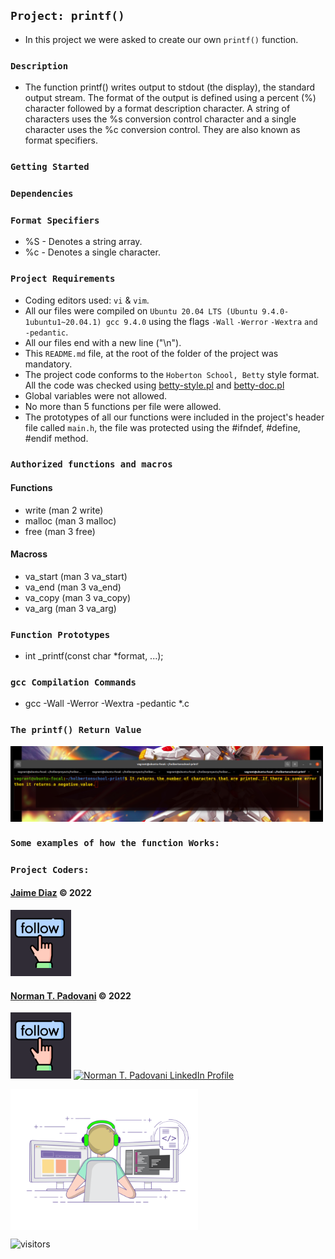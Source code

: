 ## **`Project: printf()`**

- In this project we were asked to create our own `printf()` function.

### **`Description`**
- The function printf() writes output to stdout (the display), the standard output stream. The format of the output is defined using a percent (%) character followed by a format description character. A string of characters uses the %s conversion control character and a single character uses the  %c conversion control. They are also known as format specifiers.

### **`Getting Started`**

### **`Dependencies`**

### **`Format Specifiers`**
- %S - Denotes a string array.
- %c - Denotes a single character.

### **`Project Requirements`**

-  Coding editors used: `vi` & `vim`.
-  All our files were compiled on `Ubuntu 20.04 LTS (Ubuntu 9.4.0-1ubuntu1~20.04.1) gcc 9.4.0`
   using the flags `-Wall` `-Werror` `-Wextra` `and -pedantic`.
-  All our files end with a new line ("\n").
-  This `README.md` file, at the root of the folder of the project was mandatory.
-  The project code conforms to the `Hoberton School, Betty` style format. All the code was checked using [betty-style.pl](https://github.com/holbertonschool/Betty/blob/master/betty-style.pl "betty-style.pl") and [betty-doc.pl](https://github.com/holbertonschool/Betty/blob/master/betty-doc.pl "betty-doc.pl")
-  Global variables were not allowed.
-  No more than 5 functions per file were allowed.
-  The prototypes of all our functions were included in the project's header file called `main.h`,
   the file was protected using the \#ifndef, #define, #endif method.

### **`Authorized functions and macros`**
   
   #### Functions
  <ul>
  <li> write (man 2 write)</li>
  <li>malloc (man 3 malloc)</li>
  <li>free (man 3 free)</li>
  </ul>
  
   #### Macross
   <ul>
   <li> va_start (man 3 va_start)</li>
   <li>va_end (man 3 va_end)</li>
   <li>va_copy (man 3 va_copy)</li>
   <li>va_arg (man 3 va_arg)</li>
   </ul>
   
### **`Function Prototypes`**
<ul>
   <li>int _printf(const char *format, ...);</li>
</ul>
   
### **`gcc Compilation Commands`**
<ul>
   <li>gcc -Wall -Werror -Wextra -pedantic *.c</li>
</ul>

### **`The printf() Return Value`**
<img align="Center" alt="GIF" src="Printf return valuethin.png" width="500"/>

### **`Some examples of how the function Works:`**

### **`Project Coders:`**

#### [Jaime Diaz](https://github.com/jaimeBalseiro "Jaime Díaz") &copy; 2022
[![Github](https://github.com/jaimeBalseiro/holbertonschool-printf/blob/master/follow.png)](https://github.com/jaimeBalseiro)



#### [Norman T. Padovani](https://github.com/ntpadovani "Norman T. Padovani") &copy; 2022
[![Github](https://github.com/jaimeBalseiro/holbertonschool-printf/blob/master/follow.png)](https://github.com/ntpadovani) <a href="https://www.linkedin.com/in/norman-t-p-88979553">
    <img src="https://www.vectorlogo.zone/logos/linkedin/linkedin-icon.svg" alt="Norman T. Padovani LinkedIn Profile" height="30" width="30">
  </a>



<img align="Center" alt="GIF" src="https://raw.githubusercontent.com/devSouvik/devSouvik/master/gif3.gif" width="300"/>

![visitors](https://visitor-badge.glitch.me/badge?page_id=xiaoluoboding.xiaoluoboding)
  


